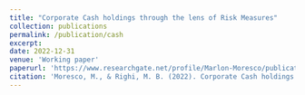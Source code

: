```yaml
---
title: "Corporate Cash holdings through the lens of Risk Measures"
collection: publications
permalink: /publication/cash
excerpt: 
date: 2022-12-31
venue: 'Working paper'
paperurl: 'https://www.researchgate.net/profile/Marlon-Moresco/publication/356289811_Corporate_Cash_holdings_through_the_lens_of_Risk_Measures/links/61956da661f0987720ab83c0/Corporate-Cash-holdings-through-the-lens-of-Risk-Measures.pdf'
citation: 'Moresco, M., & Righi, M. B. (2022). Corporate Cash holdings through the lens of Risk Measures.'
---
```

